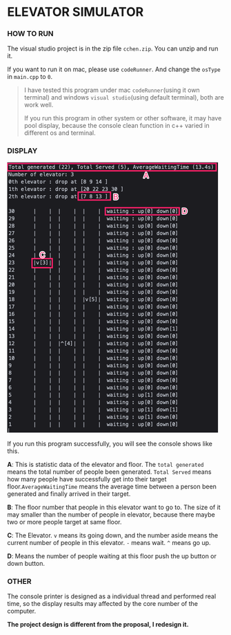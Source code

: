# ELEVATOR SIMULATOR

### HOW TO RUN

The visual studio project is in the zip file `cchen.zip`. You can unzip and run it. 

If you want to run it on mac, please use `codeRunner`. And change the `osType` in `main.cpp` to `0`.
> I have tested this program under mac `codeRunner`(using it own terminal) and windows `visual studio`(using default terminal), both are work well.
> 
> If you run this program in other system or other software, it may have pool display, because the console clean function in c++ varied in different os and terminal.

### DISPLAY

![img of display](img/display.png)

If you run this program successfully, you will see the console shows like this.

**A**: This is statistic data of the elevator and floor. The `total generated` means the total number of people been generated. `Total Served` means how many people have successfully get into their target floor.`AverageWaitingTime` means the average time between a person been generated and finally arrived in their target.

**B**: The floor number that people in this elevator want to go to. The size of it may smaller than the number of people in elevator, because there maybe two or more people target at same floor.

**C**: The Elevator. `v` means its going down, and the number aside means the current number of people in this elevator. `-` means wait. `^` means go up.

**D**: Means the number of people waiting at this floor push the up button or down button.

### OTHER

The console printer is designed as a individual thread and performed real time, so the display results may affected by the core number of the computer.

**The project design is different from the proposal, I redesign it.**
